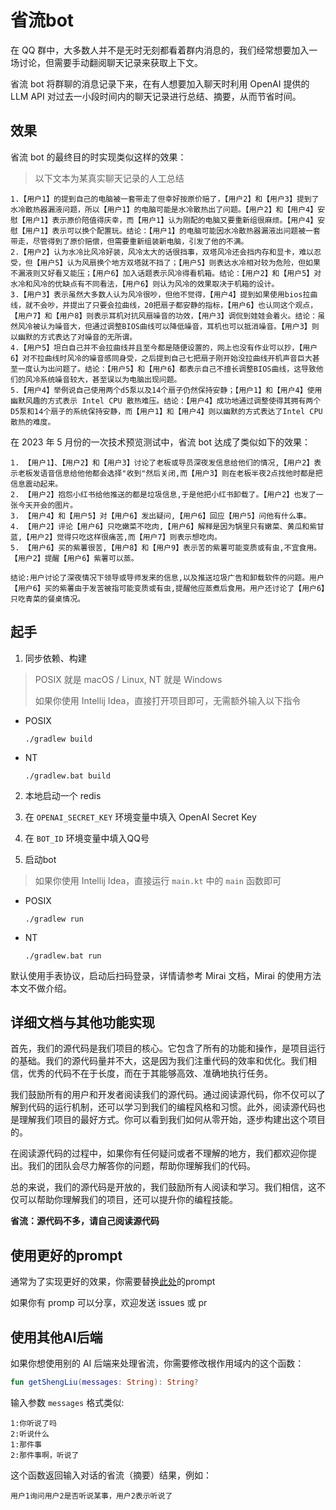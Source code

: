 # 省流bot

在 QQ 群中，大多数人并不是无时无刻都看着群内消息的，我们经常想要加入一场讨论，但需要手动翻阅聊天记录来获取上下文。

省流 bot 将群聊的消息记录下来，在有人想要加入聊天时利用 OpenAI 提供的 LLM API 对过去一小段时间内的聊天记录进行总结、摘要，从而节省时间。

## 效果

省流 bot 的最终目的时实现类似这样的效果：

> 以下文本为某真实聊天记录的人工总结

```
1.【用户1】的提到自己的电脑被一套带走了但幸好按原价赔了，【用户2】和【用户3】提到了水冷散热器漏液问题，所以【用户1】的电脑可能是水冷散热出了问题。【用户2】和【用户4】安慰【用户1】表示原价陪值得庆幸，而【用户1】认为刚配的电脑又要重新组很麻烦。【用户4】安慰【用户1】表示可以换个配置玩。结论：【用户1】的电脑可能因水冷散热器漏液出问题被一套带走，尽管得到了原价赔偿，但需要重新组装新电脑，引发了他的不满。
2.【用户2】认为水冷比风冷好装，风冷太大的话很挡事，双塔风冷还会挡内存和显卡，难以忍受，但【用户5】认为风扇换个地方双塔就不挡了；【用户5】则表达水冷相对较为危险，但如果不漏液则又好看又能压；【用户6】加入话题表示风冷得看机箱。结论：【用户2】和【用户5】对水冷和风冷的优缺点有不同看法，【用户6】则认为风冷的效果取决于机箱的设计。
3.【用户3】表示虽然大多数人认为风冷很吵，但他不觉得，【用户4】提到如果使用bios拉曲线，就不会吵，并提出了只要会拉曲线，20把扇子都安静的指标，【用户6】也认同这个观点，【用户7】和【用户8】则表示耳机对抗风扇噪音的功效，【用户3】调侃到娃娃会着火。结论：虽然风冷被认为噪音大，但通过调整BIOS曲线可以降低噪音，耳机也可以抵消噪音。【用户3】则以幽默的方式表达了对噪音的无所谓。
4.【用户5】坦白自己并不会拉曲线并且至今都是随便设置的，网上也没有作业可以抄，【用户6】对不拉曲线时风冷的噪音感同身受，之后提到自己七把扇子刚开始没拉曲线开机声音巨大甚至一度认为出问题了。结论：【用户5】和【用户6】都表示自己不擅长调整BIOS曲线，这导致他们的风冷系统噪音较大，甚至误以为电脑出现问题。
5.【用户4】举例说自己使用两个d5泵以及14个扇子仍然保持安静；【用户1】和【用户4】使用幽默风趣的方式表示 Intel CPU 散热难压。结论：【用户4】成功地通过调整使得其拥有两个D5泵和14个扇子的系统保持安静，而【用户1】和【用户4】则以幽默的方式表达了Intel CPU散热的难度。
```

在 2023 年 5 月份的一次技术预览测试中，省流 bot 达成了类似如下的效果：

```
1. 【用户1】、【用户2】和【用户3】讨论了老板或导员深夜发信息给他们的情况,【用户2】表示老板发语音信息给他他都会选择"收到"然后关闭,而【用户3】则在老板半夜2点找他时都是把信息震动起来。
2. 【用户2】抱怨小红书给他推送的都是垃圾信息,于是他把小红书卸载了。【用户2】也发了一张今天开会的图片。
3. 【用户4】和【用户5】对【用户6】发出疑问,【用户6】回应【用户5】问他有什么事。
4. 【用户2】评论【用户6】只吃嫩菜不吃肉,【用户6】解释是因为锅里只有嫩菜、黄瓜和紫甘蓝,【用户2】觉得只吃这样很痛苦,而【用户7】则表示想吃肉。
5. 【用户6】买的紫薯很苦,【用户8】和【用户9】表示苦的紫薯可能变质或有虫,不宜食用。【用户2】提醒【用户6】紫薯可以蒸。

结论:用户讨论了深夜情况下领导或导师发来的信息,以及推送垃圾广告和卸载软件的问题。用户【用户6】买的紫薯由于发苦被指可能变质或有虫,提醒他应蒸煮后食用。用户还讨论了【用户6】只吃青菜的餐桌情况。
```

## 起手

1. 同步依赖、构建

> POSIX 就是 macOS / Linux, NT 就是 Windows
>
> 如果你使用 Intellij Idea，直接打开项目即可，无需额外输入以下指令

- POSIX

  ```shell
  ./gradlew build
  ```

- NT

  ```shell
  ./gradlew.bat build
  ```

2. 本地启动一个 redis

3. 在 `OPENAI_SECRET_KEY` 环境变量中填入 OpenAI Secret Key

4. 在 `BOT_ID` 环境变量中填入QQ号

5. 启动bot

> 如果你使用 Intellij Idea，直接运行 `main.kt` 中的 `main` 函数即可

- POSIX

  ```shell
  ./gradlew run
  ```

- NT

  ```shell
  ./gradlew.bat run
  ```

默认使用手表协议，启动后扫码登录，详情请参考 Mirai 文档，Mirai 的使用方法本文不做介绍。

## 详细文档与其他功能实现

首先，我们的源代码是我们项目的核心。它包含了所有的功能和操作，是项目运行的基础。我们的源代码量并不大，这是因为我们注重代码的效率和优化。我们相信，优秀的代码不在于长度，而在于其能够高效、准确地执行任务。

我们鼓励所有的用户和开发者阅读我们的源代码。通过阅读源代码，你不仅可以了解到代码的运行机制，还可以学习到我们的编程风格和习惯。此外，阅读源代码也是理解我们项目的最好方式。你可以看到我们如何从零开始，逐步构建出这个项目的。

在阅读源代码的过程中，如果你有任何疑问或者不理解的地方，我们都欢迎你提出。我们的团队会尽力解答你的问题，帮助你理解我们的代码。

总的来说，我们的源代码是开放的，我们鼓励所有人阅读和学习。我们相信，这不仅可以帮助你理解我们的项目，还可以提升你的编程技能。

**省流：源代码不多，请自己阅读源代码**

## 使用更好的prompt

通常为了实现更好的效果，你需要替换[此处](src/main/kotlin/AI.kt#L27)的prompt

如果你有 promp 可以分享，欢迎发送 issues 或 pr

## 使用其他AI后端

如果你想使用别的 AI 后端来处理省流，你需要修改根作用域内的这个函数：

```kotlin
fun getShengLiu(messages: String): String?
```

输入参数 `messages` 格式类似:

```text
1:你听说了吗
2:听说什么
1:那件事
2:那件事啊，听说了
```

这个函数返回输入对话的省流（摘要）结果，例如：

```text
用户1询问用户2是否听说某事，用户2表示听说了
```
